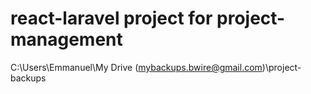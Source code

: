 # react-laravel project for project-management
C:\Users\Emmanuel\My Drive (mybackups.bwire@gmail.com)\project-backups
